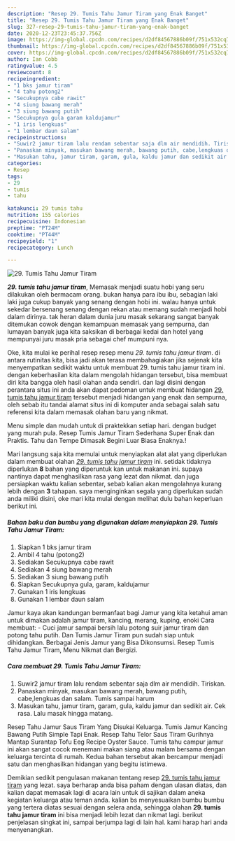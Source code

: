 ```yaml
---
description: "Resep 29. Tumis Tahu Jamur Tiram yang Enak Banget"
title: "Resep 29. Tumis Tahu Jamur Tiram yang Enak Banget"
slug: 327-resep-29-tumis-tahu-jamur-tiram-yang-enak-banget
date: 2020-12-23T23:45:37.756Z
image: https://img-global.cpcdn.com/recipes/d2df84567886b09f/751x532cq70/29-tumis-tahu-jamur-tiram-foto-resep-utama.jpg
thumbnail: https://img-global.cpcdn.com/recipes/d2df84567886b09f/751x532cq70/29-tumis-tahu-jamur-tiram-foto-resep-utama.jpg
cover: https://img-global.cpcdn.com/recipes/d2df84567886b09f/751x532cq70/29-tumis-tahu-jamur-tiram-foto-resep-utama.jpg
author: Ian Cobb
ratingvalue: 4.5
reviewcount: 8
recipeingredient:
- "1 bks jamur tiram"
- "4 tahu potong2"
- "Secukupnya cabe rawit"
- "4 siung bawang merah"
- "3 siung bawang putih"
- "Secukupnya gula garam kaldujamur"
- "1 iris lengkuas"
- "1 lembar daun salam"
recipeinstructions:
- "Suwir2 jamur tiram lalu rendam sebentar saja dlm air mendidih. Tiriskan."
- "Panaskan minyak, masukan bawang merah, bawang putih, cabe,lengkuas dan salam. Tumis sampai harum"
- "Masukan tahu, jamur tiram, garam, gula, kaldu jamur dan sedikit air. Cek rasa. Lalu masak hingga matang."
categories:
- Resep
tags:
- 29
- tumis
- tahu

katakunci: 29 tumis tahu 
nutrition: 155 calories
recipecuisine: Indonesian
preptime: "PT24M"
cooktime: "PT44M"
recipeyield: "1"
recipecategory: Lunch

---
```



![29. Tumis Tahu Jamur Tiram](https://img-global.cpcdn.com/recipes/d2df84567886b09f/751x532cq70/29-tumis-tahu-jamur-tiram-foto-resep-utama.jpg)

<b><i>29. tumis tahu jamur tiram</i></b>, Memasak menjadi suatu hobi yang seru dilakukan oleh bermacam orang. bukan hanya para ibu ibu, sebagian laki laki juga cukup banyak yang senang dengan hobi ini. walau hanya untuk sekedar bersenang senang dengan rekan atau memang sudah menjadi hobi dalam dirinya. tak heran dalam dunia juru masak sekarang sangat banyak ditemukan cowok dengan kemampuan memasak yang sempurna, dan lumayan banyak juga kita saksikan di berbagai kedai dan hotel yang mempunyai juru masak pria sebagai chef mumpuni nya.

Oke, kita mulai ke perihal resep resep menu <i>29. tumis tahu jamur tiram</i>. di antara rutinitas kita, bisa jadi akan terasa membahagiakan jika sejenak kita menyempatkan sedikit waktu untuk membuat 29. tumis tahu jamur tiram ini. dengan keberhasilan kita dalam mengolah hidangan tersebut, bisa membuat diri kita bangga oleh hasil olahan anda sendiri. dan lagi disini dengan perantara situs ini anda akan dapat pedoman untuk membuat hidangan <u>29. tumis tahu jamur tiram</u> tersebut menjadi hidangan yang enak dan sempurna, oleh sebab itu tandai alamat situs ini di komputer anda sebagai salah satu referensi kita dalam memasak olahan baru yang nikmat.

Menu simple dan mudah untuk di praktekkan setiap hari. dengan budget yang murah pula. Resep Tumis Jamur Tiram Sederhana Super Enak dan Praktis. Tahu dan Tempe Dimasak Begini Luar Biasa Enaknya.!


Mari langsung saja kita memulai untuk menyiapkan alat alat yang diperlukan dalam membuat olahan <u><i>29. tumis tahu jamur tiram</i></u> ini. setidak tidaknya diperlukan <b>8</b> bahan yang diperuntuk kan untuk makanan ini. supaya nantinya dapat menghasilkan rasa yang lezat dan nikmat. dan juga persiapkan waktu kalian sebentar, sebab kalian akan mengolahnya kurang lebih dengan <b>3</b> tahapan. saya menginginkan segala yang diperlukan sudah anda miliki disini, oke mari kita mulai dengan melihat dulu bahan keperluan berikut ini.

<!--inarticleads1-->

##### Bahan baku dan bumbu yang digunakan dalam menyiapkan 29. Tumis Tahu Jamur Tiram:

1. Siapkan 1 bks jamur tiram
1. Ambil 4 tahu (potong2)
1. Sediakan Secukupnya cabe rawit
1. Sediakan 4 siung bawang merah
1. Sediakan 3 siung bawang putih
1. Siapkan Secukupnya gula, garam, kaldujamur
1. Gunakan 1 iris lengkuas
1. Gunakan 1 lembar daun salam


Jamur kaya akan kandungan bermanfaat bagi Jamur yang kita ketahui aman untuk dimakan adalah jamur tiram, kancing, merang, kuping, enoki Cara membuat: - Cuci jamur sampai bersih lalu potong suir jamur tiram dan potong tahu putih. Dan Tumis Jamur Tiram pun sudah siap untuk dihidangkan. Berbagai Jenis Jamur yang Bisa Dikonsumsi. Resep Tumis Tahu Jamur Tiram, Menu Nikmat dan Bergizi. 

<!--inarticleads2-->

##### Cara membuat 29. Tumis Tahu Jamur Tiram:

1. Suwir2 jamur tiram lalu rendam sebentar saja dlm air mendidih. Tiriskan.
1. Panaskan minyak, masukan bawang merah, bawang putih, cabe,lengkuas dan salam. Tumis sampai harum
1. Masukan tahu, jamur tiram, garam, gula, kaldu jamur dan sedikit air. Cek rasa. Lalu masak hingga matang.


Resep Tahu Jamur Saus Tiram Yang Disukai Keluarga. Tumis Jamur Kancing Bawang Putih Simple Tapi Enak. Resep Tahu Telor Saus Tiram Gurihnya Mantap Surantap Tofu Eeg Recipe Oyster Sauce. Tumis tahu campur jamur ini akan sangat cocok menemani makan siang atau malam bersama dengan keluarga tercinta di rumah. Kedua bahan tersebut akan bercampur menjadi satu dan menghasilkan hidangan yang begitu istimewa. 

Demikian sedikit pengulasan makanan tentang resep <u>29. tumis tahu jamur tiram</u> yang lezat. saya berharap anda bisa paham dengan ulasan diatas, dan kalian dapat memasak lagi di acara lain untuk di sajikan dalam aneka kegiatan keluarga atau teman anda. kalian bs menyesuaikan bumbu bumbu yang tertera diatas sesuai dengan selera anda, sehingga olahan <b>29. tumis tahu jamur tiram</b> ini bisa menjadi lebih lezat dan nikmat lagi. berikut penjelasan singkat ini, sampai berjumpa lagi di lain hal. kami harap hari anda menyenangkan.
